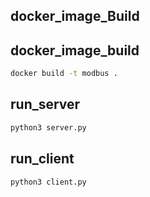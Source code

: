 ## docker_image_Build

## docker_image_build
```bat
docker build -t modbus .
```

## run_server
```bat
python3 server.py
```

## run_client
```bat
python3 client.py
```
